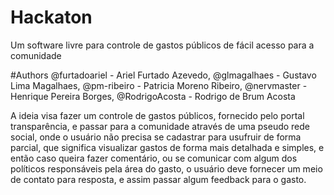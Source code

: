 # Hackaton
Um software livre para controle de gastos públicos de fácil acesso para a comunidade

#Authors
@furtadoariel - Ariel Furtado Azevedo,
@glmagalhaes  - Gustavo Lima Magalhaes,
@pm-ribeiro - Patricia Moreno Ribeiro,
@nervmaster - Henrique Pereira Borges,
@RodrigoAcosta - Rodrigo de Brum Acosta

A ideia visa fazer um controle de gastos públicos, fornecido pelo portal transparência, e passar para a comunidade através de uma pseudo rede social, onde o usuário não precisa se cadastrar para usufruir de forma parcial, que significa visualizar gastos de forma mais detalhada e simples, e então caso queira fazer comentário, ou se comunicar com algum dos políticos responsáveis pela área do gasto, o usuário deve fornecer um meio de contato para resposta, e assim passar algum feedback para o gasto.
